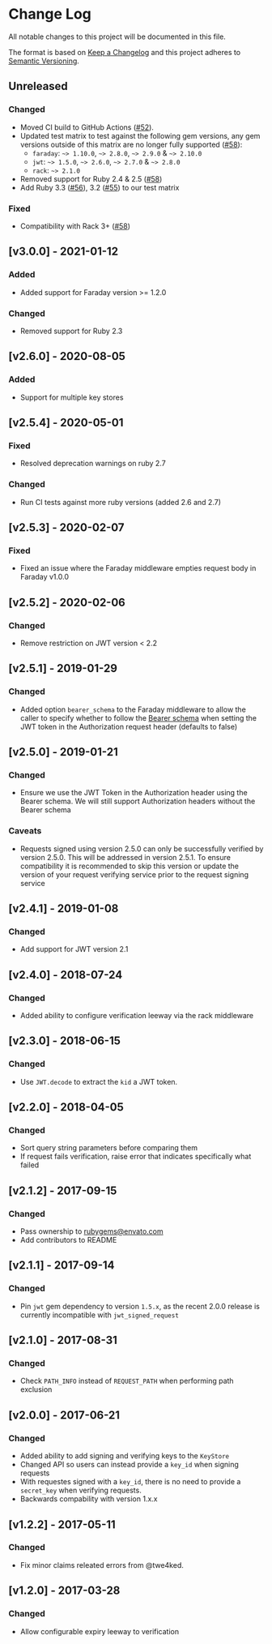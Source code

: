 # Change Log
All notable changes to this project will be documented in this file.

The format is based on [Keep a Changelog](http://keepachangelog.com/)
and this project adheres to [Semantic Versioning](http://semver.org/).

## Unreleased

### Changed

- Moved CI build to GitHub Actions ([#52]).
- Updated test matrix to test against the following gem versions, any gem versions outside of this matrix are no longer fully supported ([#58]):
  - `faraday`: `~> 1.10.0`, `~> 2.8.0`, `~> 2.9.0` & `~> 2.10.0`
  - `jwt`: `~> 1.5.0`, `~> 2.6.0`, `~> 2.7.0` & `~> 2.8.0`
  - `rack`: `~> 2.1.0`
- Removed support for Ruby 2.4 & 2.5 ([#58])
- Add Ruby 3.3 ([#56]), 3.2 ([#55]) to our test matrix

### Fixed

- Compatibility with Rack 3+ ([#58])

[#52]: https://github.com/envato/jwt_signed_request/pull/52
[#55]: https://github.com/envato/jwt_signed_request/pull/55
[#56]: https://github.com/envato/jwt_signed_request/pull/56
[#58]: https://github.com/envato/jwt_signed_request/pull/58

## [v3.0.0] - 2021-01-12

### Added

- Added support for Faraday version >= 1.2.0

### Changed

- Removed support for Ruby 2.3

## [v2.6.0] - 2020-08-05

### Added

- Support for multiple key stores

## [v2.5.4] - 2020-05-01

### Fixed

- Resolved deprecation warnings on ruby 2.7

### Changed

- Run CI tests against more ruby versions (added 2.6 and 2.7)

## [v2.5.3] - 2020-02-07

### Fixed

- Fixed an issue where the Faraday middleware empties request body in Faraday v1.0.0

## [v2.5.2] - 2020-02-06

### Changed

- Remove restriction on JWT version < 2.2

## [v2.5.1] - 2019-01-29

### Changed

- Added option `bearer_schema` to the Faraday middleware to allow the caller to specify whether to follow the [Bearer schema](https://auth0.com/docs/jwt#how-do-json-web-tokens-work-) when setting the JWT token in the Authorization request header (defaults to false)

## [v2.5.0] - 2019-01-21

### Changed

- Ensure we use the JWT Token in the Authorization header using the Bearer schema. We will still support Authorization headers without the Bearer schema

### Caveats

- Requests signed using version 2.5.0 can only be successfully verified by version 2.5.0. This will be addressed in version 2.5.1. To ensure compatibility it is recommended to skip this version or update the version of your request verifying service prior to the request signing service

## [v2.4.1] - 2019-01-08

### Changed

- Add support for JWT version 2.1

## [v2.4.0] - 2018-07-24

### Changed

- Added ability to configure verification leeway via the rack middleware

## [v2.3.0] - 2018-06-15

### Changed

- Use `JWT.decode` to extract the `kid` a JWT token.

## [v2.2.0] - 2018-04-05

### Changed

- Sort query string parameters before comparing them
- If request fails verification, raise error that indicates specifically what failed

## [v2.1.2] - 2017-09-15

### Changed

- Pass ownership to rubygems@envato.com
- Add contributors to README

## [v2.1.1] - 2017-09-14

### Changed

- Pin `jwt` gem dependency to version `1.5.x`, as the recent 2.0.0 release is currently incompatible with `jwt_signed_request`

## [v2.1.0] - 2017-08-31

### Changed

- Check `PATH_INFO` instead of `REQUEST_PATH` when performing path exclusion

## [v2.0.0] - 2017-06-21

### Changed

- Added ability to add signing and verifying keys to the `KeyStore`
- Changed API so users can instead provide a `key_id` when signing requests
- With requestes signed with a `key_id`, there is no need to provide a `secret_key` when verifying requests.
- Backwards compability with version 1.x.x

## [v1.2.2] - 2017-05-11

### Changed

- Fix minor claims releated errors from @twe4ked.

## [v1.2.0] - 2017-03-28

### Changed

- Allow configurable expiry leeway to verification
